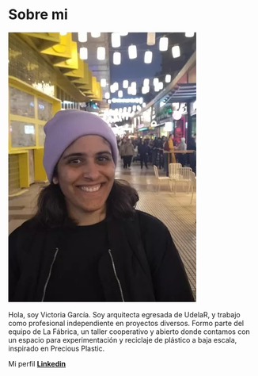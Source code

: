 # Sobre mi

![](../images/vico.jpg)

Hola, soy Victoria García. Soy arquitecta egresada de UdelaR, y trabajo como profesional independiente en proyectos diversos. Formo parte del equipo de La Fábrica, un taller cooperativo y abierto donde contamos con un espacio para experimentación y reciclaje de plástico a baja escala, inspirado en Precious Plastic.

Mi perfil **[Linkedin](https://www.linkedin.com/in/victoria-garcia3086/)**
